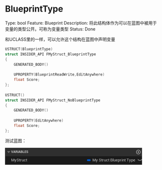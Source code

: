 # BlueprintType

Type: bool
Feature: Blueprint
Description: 将此结构体作为可以在蓝图中被用于变量的类型公开。可称为变量类型
Status: Done

和UCLASS里的一样，可以允许这个结构在蓝图中声明变量

```cpp
USTRUCT(BlueprintType)
struct INSIDER_API FMyStruct_BlueprintType
{
	GENERATED_BODY()

	UPROPERTY(BlueprintReadWrite,EditAnywhere)
	float Score;
};

USTRUCT()
struct INSIDER_API FMyStruct_NoBlueprintType
{
	GENERATED_BODY()

	UPROPERTY(EditAnywhere)
	float Score;
};
```

测试蓝图：

![Untitled](BlueprintType/Untitled.png)